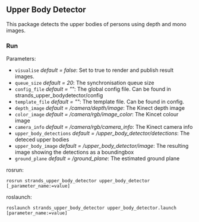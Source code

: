 ## Upper Body Detector
This package detects the upper bodies of persons using depth and mono images.

### Run
Parameters:
* `visualise` _default = false_: Set to true to render and publish result images.
* `queue_size` _default = 20_: The synchronisation queue size
* `config_file` _default = ""_: The global config file. Can be found in strands_upper_bodydetector/config
* `template_file` _default = ""_: The template file. Can be found in config.
* `depth_image` _default = /camera/depth/image_: The Kinect depth image
* `color_image` _default = /camera/rgb/image_color_: The Kincet colour image
* `camera_info` _default = /camera/rgb/camera_info_: The Kinect camera info
* `upper_body_detections` _default = /upper_body_detector/detections_: The deteced upper bodies
* `upper_body_image` _default = /upper_body_detector/image_: The resulting image showing the detections as a boundingbox
* `ground_plane` _default = /ground_plane_: The estimated ground plane


rosrun:
```
rosrun strands_upper_body_detector upper_body_detector [_parameter_name:=value]
```

roslaunch:
```
roslaunch strands_upper_body_detector upper_body_detector.launch [parameter_name:=value]
```
